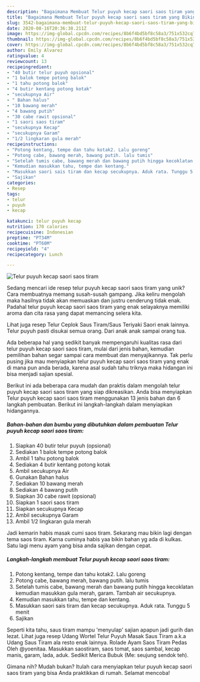 ```yaml
---
description: "Bagaimana Membuat Telur puyuh kecap saori saos tiram yang Bikin Ngiler"
title: "Bagaimana Membuat Telur puyuh kecap saori saos tiram yang Bikin Ngiler"
slug: 3542-bagaimana-membuat-telur-puyuh-kecap-saori-saos-tiram-yang-bikin-ngiler
date: 2020-08-16T20:36:38.211Z
image: https://img-global.cpcdn.com/recipes/8b6f4bd5bf8c58a3/751x532cq70/telur-puyuh-kecap-saori-saos-tiram-foto-resep-utama.jpg
thumbnail: https://img-global.cpcdn.com/recipes/8b6f4bd5bf8c58a3/751x532cq70/telur-puyuh-kecap-saori-saos-tiram-foto-resep-utama.jpg
cover: https://img-global.cpcdn.com/recipes/8b6f4bd5bf8c58a3/751x532cq70/telur-puyuh-kecap-saori-saos-tiram-foto-resep-utama.jpg
author: Emily Alvarez
ratingvalue: 4
reviewcount: 13
recipeingredient:
- "40 butir telur puyuh opsional"
- "1 balok tempe potong balok"
- "1 tahu potong balok"
- "4 butir kentang potong kotak"
- "secukupnya Air"
- " Bahan halus"
- "10 bawang merah"
- "4 bawang putih"
- "30 cabe rawit opsional"
- "1 saori saos tiram"
- "secukupnya Kecap"
- "secukupnya Garam"
- "1/2 lingkaran gula merah"
recipeinstructions:
- "Potong kentang, tempe dan tahu kotak2. Lalu goreng"
- "Potong cabe, bawang merah, bawang putih. lalu tumis"
- "Setelah tumis cabe, bawang merah dan bawang putih hingga kecoklatan kemudian masukkan gula merah, garam. Tambah air secukupnya."
- "Kemudian masukkan tahu, tempe dan kentang."
- "Masukkan saori sais tiram dan kecap secukupnya. Aduk rata. Tunggu 5 menit"
- "Sajikan"
categories:
- Resep
tags:
- telur
- puyuh
- kecap

katakunci: telur puyuh kecap 
nutrition: 170 calories
recipecuisine: Indonesian
preptime: "PT34M"
cooktime: "PT60M"
recipeyield: "4"
recipecategory: Lunch

---
```



![Telur puyuh kecap saori saos tiram](https://img-global.cpcdn.com/recipes/8b6f4bd5bf8c58a3/751x532cq70/telur-puyuh-kecap-saori-saos-tiram-foto-resep-utama.jpg)

Sedang mencari ide resep telur puyuh kecap saori saos tiram yang unik? Cara membuatnya memang susah-susah gampang. Jika keliru mengolah maka hasilnya tidak akan memuaskan dan justru cenderung tidak enak. Padahal telur puyuh kecap saori saos tiram yang enak selayaknya memiliki aroma dan cita rasa yang dapat memancing selera kita.

Lihat juga resep Telur Ceplok Saus Tiram/Saus Teriyaki Saori enak lainnya. Telur puyuh pasti disukai semua orang. Dari anak anak sampai orang tua.

Ada beberapa hal yang sedikit banyak mempengaruhi kualitas rasa dari telur puyuh kecap saori saos tiram, mulai dari jenis bahan, kemudian pemilihan bahan segar sampai cara membuat dan menyajikannya. Tak perlu pusing jika mau menyiapkan telur puyuh kecap saori saos tiram yang enak di mana pun anda berada, karena asal sudah tahu triknya maka hidangan ini bisa menjadi sajian spesial.


Berikut ini ada beberapa cara mudah dan praktis dalam mengolah telur puyuh kecap saori saos tiram yang siap dikreasikan. Anda bisa menyiapkan Telur puyuh kecap saori saos tiram menggunakan 13 jenis bahan dan 6 langkah pembuatan. Berikut ini langkah-langkah dalam menyiapkan hidangannya.

<!--inarticleads1-->

##### Bahan-bahan dan bumbu yang dibutuhkan dalam pembuatan Telur puyuh kecap saori saos tiram:

1. Siapkan 40 butir telur puyuh (opsional)
1. Sediakan 1 balok tempe potong balok
1. Ambil 1 tahu potong balok
1. Sediakan 4 butir kentang potong kotak
1. Ambil secukupnya Air
1. Gunakan  Bahan halus
1. Sediakan 10 bawang merah
1. Sediakan 4 bawang putih
1. Siapkan 30 cabe rawit (opsional)
1. Siapkan 1 saori saos tiram
1. Siapkan secukupnya Kecap
1. Ambil secukupnya Garam
1. Ambil 1/2 lingkaran gula merah


Jadi kemarin habis masak cumi saos tiram. Sekarang mau bikin lagi dengan tema saos tiram. Karna cuminya habis yaa bikin bahan yg ada di kulkas. Satu lagi menu ayam yang bisa anda sajikan dengan cepat. 

<!--inarticleads2-->

##### Langkah-langkah membuat Telur puyuh kecap saori saos tiram:

1. Potong kentang, tempe dan tahu kotak2. Lalu goreng
1. Potong cabe, bawang merah, bawang putih. lalu tumis
1. Setelah tumis cabe, bawang merah dan bawang putih hingga kecoklatan kemudian masukkan gula merah, garam. Tambah air secukupnya.
1. Kemudian masukkan tahu, tempe dan kentang.
1. Masukkan saori sais tiram dan kecap secukupnya. Aduk rata. Tunggu 5 menit
1. Sajikan


Seperti kita tahu, saus tiram mampu &#39;menyulap&#39; sajian apapun jadi gurih dan lezat. Lihat juga resep Udang Wortel Telur Puyuh Masak Saus Tiram a.k.a Udang Saus Tiram ala resto enak lainnya. Rolade Ayam Saos Tiram Pedas Oleh @yoenitaa. Masukkan saostiram, saos tomat, saos sambal, kecap manis, garam, lada, aduk. Sedikit Merica Bubuk (Me: seujung sendok teh). 

Gimana nih? Mudah bukan? Itulah cara menyiapkan telur puyuh kecap saori saos tiram yang bisa Anda praktikkan di rumah. Selamat mencoba!

